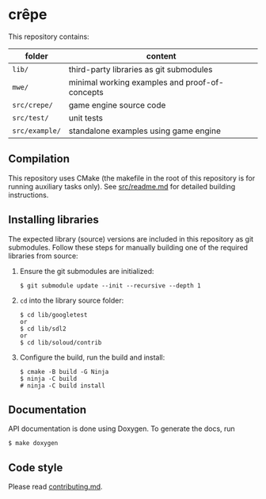 # crêpe

This repository contains:

|folder|content|
|-|-|
|`lib/`|third-party libraries as git submodules|
|`mwe/`|minimal working examples and proof-of-concepts|
|`src/crepe/`|game engine source code|
|`src/test/`|unit tests|
|`src/example/`|standalone examples using game engine|

## Compilation

This repository uses CMake (the makefile in the root of this repository is for
running auxiliary tasks only). See [src/readme.md](src/readme.md) for detailed
building instructions.

## Installing libraries

The expected library (source) versions are included in this repository as git
submodules. Follow these steps for manually building one of the required
libraries from source:

1. Ensure the git submodules are initialized:
   ```
   $ git submodule update --init --recursive --depth 1
   ```
2. `cd` into the library source folder:
   ```
   $ cd lib/googletest
   or
   $ cd lib/sdl2
   or
   $ cd lib/soloud/contrib
   ```
3. Configure the build, run the build and install:
   ```
   $ cmake -B build -G Ninja
   $ ninja -C build
   # ninja -C build install
   ```

## Documentation

API documentation is done using Doxygen. To generate the docs, run
```
$ make doxygen
```

## Code style

Please read [contributing.md](./contributing.md).

